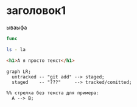 # заголовок1

ываыфа

```go
func
```

```bash
ls - la
```
```html
<h1>А я просто текст</h1>
```
```mermaid
graph LR;
  untracked -- "git add" --> staged;
  staged    -- "???"     --> tracked/comitted;

%% стрелка без текста для примера: 
  A --> B;
``` 
